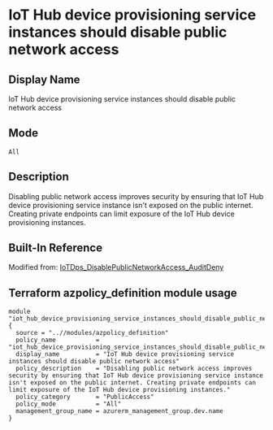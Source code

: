 # IoT Hub device provisioning service instances should disable public network access

## Display Name

IoT Hub device provisioning service instances should disable public network access

## Mode

`All`

## Description

Disabling public network access improves security by ensuring that IoT Hub device provisioning service instance isn't exposed on the public internet. Creating private endpoints can limit exposure of the IoT Hub device provisioning instances.

## Built-In Reference

Modified from: [IoTDps_DisablePublicNetworkAccess_AuditDeny](https://github.com/Azure/azure-policy/blob/master/built-in-policies/policyDefinitions/Internet%20of%20Things/IoTDps_DisablePublicNetworkAccess_AuditDeny.json)

Terraform azpolicy_definition module usage
-----

```hcl
module "iot_hub_device_provisioning_service_instances_should_disable_public_network_access" {
  source = "..//modules/azpolicy_definition"
  policy_name           = "iot_hub_device_provisioning_service_instances_should_disable_public_network_access"
  display_name          = "IoT Hub device provisioning service instances should disable public network access"
  policy_description    = "Disabling public network access improves security by ensuring that IoT Hub device provisioning service instance isn't exposed on the public internet. Creating private endpoints can limit exposure of the IoT Hub device provisioning instances."
  policy_category       = "PublicAccess"
  policy_mode           = "All"
  management_group_name = azurerm_management_group.dev.name
}
```
